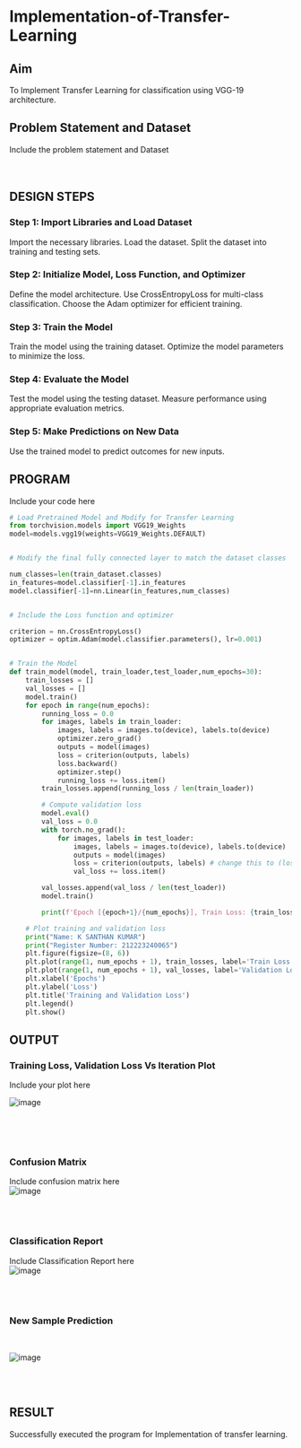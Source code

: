 # Implementation-of-Transfer-Learning
## Aim
To Implement Transfer Learning for classification using VGG-19 architecture.
## Problem Statement and Dataset
Include the problem statement and Dataset
</br>
</br>
</br>

## DESIGN STEPS
### Step 1: Import Libraries and Load Dataset

Import the necessary libraries.
Load the dataset.
Split the dataset into training and testing sets.

### Step 2: Initialize Model, Loss Function, and Optimizer

Define the model architecture.
Use CrossEntropyLoss for multi-class classification.
Choose the Adam optimizer for efficient training.

### Step 3: Train the Model

Train the model using the training dataset.
Optimize the model parameters to minimize the loss.

### Step 4: Evaluate the Model

Test the model using the testing dataset.
Measure performance using appropriate evaluation metrics.

### Step 5: Make Predictions on New Data

Use the trained model to predict outcomes for new inputs.


## PROGRAM
Include your code here
```python
# Load Pretrained Model and Modify for Transfer Learning
from torchvision.models import VGG19_Weights
model=models.vgg19(weights=VGG19_Weights.DEFAULT)


# Modify the final fully connected layer to match the dataset classes

num_classes=len(train_dataset.classes)
in_features=model.classifier[-1].in_features
model.classifier[-1]=nn.Linear(in_features,num_classes)


# Include the Loss function and optimizer

criterion = nn.CrossEntropyLoss()
optimizer = optim.Adam(model.classifier.parameters(), lr=0.001)


# Train the Model
def train_model(model, train_loader,test_loader,num_epochs=30):
    train_losses = []
    val_losses = []
    model.train()
    for epoch in range(num_epochs):
        running_loss = 0.0
        for images, labels in train_loader:
            images, labels = images.to(device), labels.to(device)
            optimizer.zero_grad()
            outputs = model(images)
            loss = criterion(outputs, labels)
            loss.backward()
            optimizer.step()
            running_loss += loss.item()
        train_losses.append(running_loss / len(train_loader))

        # Compute validation loss
        model.eval()
        val_loss = 0.0
        with torch.no_grad():
            for images, labels in test_loader:
                images, labels = images.to(device), labels.to(device)
                outputs = model(images)
                loss = criterion(outputs, labels) # change this to (loss = criterion(outputs, labels.unsqueeze(1).float()) for binary
                val_loss += loss.item()

        val_losses.append(val_loss / len(test_loader))
        model.train()

        print(f'Epoch [{epoch+1}/{num_epochs}], Train Loss: {train_losses[-1]:.4f}, Validation Loss: {val_losses[-1]:.4f}')

    # Plot training and validation loss
    print("Name: K SANTHAN KUMAR")
    print("Register Number: 212223240065")
    plt.figure(figsize=(8, 6))
    plt.plot(range(1, num_epochs + 1), train_losses, label='Train Loss', marker='o')
    plt.plot(range(1, num_epochs + 1), val_losses, label='Validation Loss', marker='s')
    plt.xlabel('Epochs')
    plt.ylabel('Loss')
    plt.title('Training and Validation Loss')
    plt.legend()
    plt.show()

```

## OUTPUT
### Training Loss, Validation Loss Vs Iteration Plot
Include your plot here

![image](https://github.com/user-attachments/assets/84da6d9d-a74e-4849-bf56-c8bcd2d7ed67)

</br>
</br>
</br>

### Confusion Matrix
Include confusion matrix here
</br>
![image](https://github.com/user-attachments/assets/3c02b6b4-dcc2-485b-b7ac-698323ca2085)

</br>
</br>

### Classification Report
Include Classification Report here
</br>
![image](https://github.com/user-attachments/assets/c37faed5-c026-45ba-b82d-8237c1fd9399)

</br>
</br>

### New Sample Prediction
</br>

![image](https://github.com/user-attachments/assets/edc69ba5-957f-45d3-94cb-1812c4b1013f)

</br>
</br>

## RESULT

Successfully executed the program for Implementation of transfer learning.

